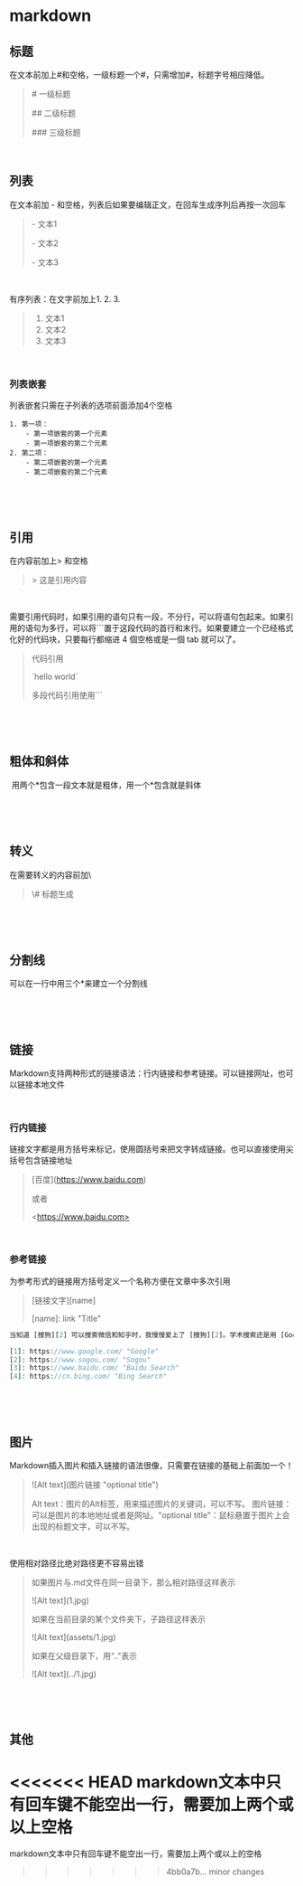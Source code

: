 # markdown

## 标题

在文本前加上#和空格，一级标题一个#，只需增加#，标题字号相应降低。

> \# 一级标题
>
> \## 二级标题
>
> \### 三级标题

​	

 

## 列表

在文本前加 - 和空格，列表后如果要编辑正文，在回车生成序列后再按一次回车

> \- 文本1
>
> \- 文本2
>
> \- 文本3

​		

有序列表：在文字前加上1. 2. 3.

> 1. 文本1
> 2. 文本2
> 3. 文本3

​	

  

### 列表嵌套

列表嵌套只需在子列表的选项前面添加4个空格

```
1. 第一项：
    - 第一项嵌套的第一个元素
    - 第一项嵌套的第二个元素
2. 第二项：
    - 第二项嵌套的第一个元素
    - 第二项嵌套的第二个元素
```

​      

​        

## 引用

在内容前加上> 和空格

> \> 这是引用内容

​    

需要引用代码时，如果引用的语句只有一段，不分行，可以将语句包起来。如果引用的语句为多行，可以将```置于这段代码的首行和末行。如果要建立一个已经格式化好的代码块，只要每行都缩进 4 個空格或是一個 tab 就可以了。

>代码引用
>
> \`hello world`
>
> 
>
>多段代码引用使用```
>

​    

​     

## 粗体和斜体

​		用两个\*包含一段文本就是粗体，用一个\*包含就是斜体

​    

​     

## 转义

在需要转义的内容前加\

> \\# 标题生成

​    

​    

## 分割线

可以在一行中用三个*来建立一个分割线

​    

​    

## 链接

Markdown支持两种形式的链接语法：行内链接和参考链接。可以链接网址，也可以链接本地文件

​    

### 行内链接

链接文字都是用方括号来标记，使用圆括号来把文字转成链接。也可以直接使用尖括号包含链接地址

> \[百度](https://www.baidu.com)
>
> 或者
>
> \<https://www.baidu.com>

​     

### 参考链接

为参考形式的链接用方括号定义一个名称方便在文章中多次引用

> \[链接文字][name]
>
>  \[name]: link "Title"

```php
当知道 [搜狗][2] 可以搜索微信和知乎时，我慢慢爱上了 [搜狗][2]。学术搜索还是用 [Google][1] 靠谱。也会用 [Bing][4] 和 [百度][3]，毕竟各有所长。

[1]: https://www.google.com/ "Google"
[2]: https://www.sogou.com/ "Sogou"
[3]: https://www.baidu.com/ "Baidu Search"
[4]: https://cn.bing.com/ "Bing Search"
```

​    

​     

## 图片

Markdown插入图片和插入链接的语法很像，只需要在链接的基础上前面加一个！

> \![Alt text]\(图片链接 "optional title")
>
>  Alt text：图片的Alt标签，用来描述图片的关键词，可以不写。 图片链接：可以是图片的本地地址或者是网址。"optional title"：鼠标悬置于图片上会出现的标题文字，可以不写。

​     

使用相对路径比绝对路径更不容易出错

> 如果图片与.md文件在同一目录下，那么相对路径这样表示
>
>  \![Alt text]\(1.jpg)
>
>   
>
>  如果在当前目录的某个文件夹下，子路径这样表示
>
>  \![Alt text]\(assets/1.jpg)
>
>   
>
> 如果在父级目录下，用“.."表示
>
>   \![Alt text]\(../1.jpg)

​     

​    

## 其他

<<<<<<< HEAD
markdown文本中只有回车键不能空出一行，需要加上两个或以上空格
=======
markdown文本中只有回车键不能空出一行，需要加上两个或以上的空格
>>>>>>> 4bb0a7b... minor changes

























   

